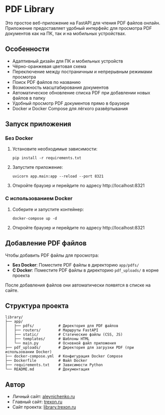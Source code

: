 # PDF Library

Это простое веб-приложение на FastAPI для чтения PDF файлов онлайн. Приложение предоставляет удобный интерфейс для просмотра PDF документов как на ПК, так и на мобильных устройствах.

## Особенности

- Адаптивный дизайн для ПК и мобильных устройств
- Чёрно-оранжевая цветовая схема
- Переключение между постраничным и непрерывным режимами просмотра
- Поиск PDF файлов по названию
- Возможность масштабирования документов
- Автоматическое обновление списка PDF при добавлении новых файлов в папку
- Удобный просмотр PDF документов прямо в браузере
- Docker и Docker Compose для лёгкого развёртывания

## Запуск приложения

### Без Docker

1. Установите необходимые зависимости:
   ```
   pip install -r requirements.txt
   ```

2. Запустите приложение:
   ```
   uvicorn app.main:app --reload --port 8321
   ```

3. Откройте браузер и перейдите по адресу http://localhost:8321

### С использованием Docker

1. Соберите и запустите контейнер:
   ```
   docker-compose up -d
   ```

2. Откройте браузер и перейдите по адресу http://localhost:8321

## Добавление PDF файлов

Чтобы добавить PDF файлы для просмотра:

- **Без Docker**: Поместите PDF файлы в директорию `app/pdfs/`
- **С Docker**: Поместите PDF файлы в директорию `pdf_uploads/` в корне проекта

После добавления файлов они автоматически появятся в списке на сайте.

## Структура проекта

```
library/
├── app/
│   ├── pdfs/           # Директория для PDF файлов
│   ├── routers/        # Маршруты FastAPI
│   ├── static/         # Статические файлы (CSS, JS)
│   ├── templates/      # Шаблоны HTML
│   └── main.py         # Основной файл приложения
├── pdf_uploads/        # Директория для загрузки PDF (при использовании Docker)
├── docker-compose.yml  # Конфигурация Docker Compose
├── Dockerfile          # Файл Docker
├── requirements.txt    # Зависимости Python
└── README.md           # Документация
```

## Автор

- Личный сайт: [aleynichenko.ru](https://aleynichenko.ru/)
- Главный сайт: [trexon.ru](http://trexon.ru/)
- Сайт проекта: [library.trexon.ru](http://library.trexon.ru)
